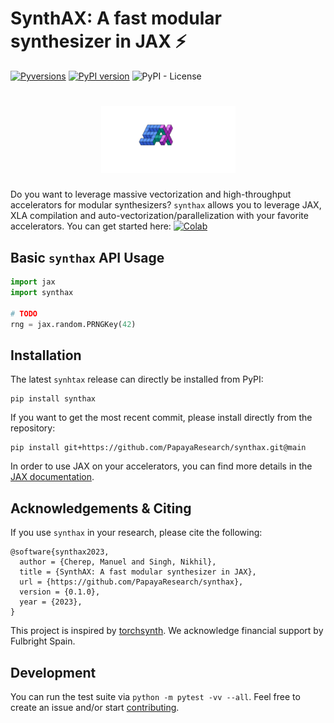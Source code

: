 # SynthAX: A fast modular synthesizer in JAX ⚡️
[![Pyversions](https://img.shields.io/pypi/pyversions/synthax.svg?style=flat-square)](https://pypi.python.org/pypi/synthax)
[![PyPI version](https://badge.fury.io/py/synthax.svg)](https://badge.fury.io/py/synthax)
![PyPI - License](https://img.shields.io/pypi/l/synthax)

<h1 align="center">
  <a href="https://github.com/PapayaResearch/synthax/blob/main/media/logo.png">
    <img src="https://github.com/PapayaResearch/synthax/blob/main/media/logo.png?raw=true" width="215" /></a><br>
</h1>

Do you want to leverage massive vectorization and high-throughput accelerators for modular synthesizers? `synthax` allows you to leverage JAX, XLA compilation and auto-vectorization/parallelization with your favorite accelerators. You can get started here: [![Colab](https://colab.research.google.com/assets/colab-badge.svg)]()

## Basic `synthax` API Usage

```python
import jax
import synthax

# TODO
rng = jax.random.PRNGKey(42)
```

## Installation

The latest `synhtax` release can directly be installed from PyPI:

```
pip install synthax
```

If you want to get the most recent commit, please install directly from the repository:

```
pip install git+https://github.com/PapayaResearch/synthax.git@main
```

In order to use JAX on your accelerators, you can find more details in the [JAX documentation](https://github.com/google/jax#installation).

## Acknowledgements & Citing

If you use `synthax` in your research, please cite the following:

```
@software{synthax2023,
  author = {Cherep, Manuel and Singh, Nikhil},
  title = {SynthAX: A fast modular synthesizer in JAX},
  url = {https://github.com/PapayaResearch/synthax},
  version = {0.1.0},
  year = {2023},
}
```

This project is inspired by [torchsynth](https://github.com/torchsynth/torchsynth). We acknowledge financial support by Fulbright Spain.

## Development

You can run the test suite via `python -m pytest -vv --all`. Feel free to create an issue and/or start [contributing](CONTRIBUTING.md).

